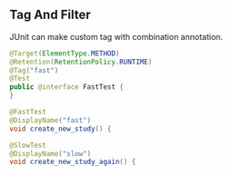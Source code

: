 ## Tag And Filter

JUnit can make custom tag with combination annotation.

~~~Java
@Target(ElementType.METHOD)
@Retention(RetentionPolicy.RUNTIME)
@Tag("fast")
@Test
public @interface FastTest {
}
~~~

~~~Java
@FastTest
@DisplayName("fast")
void create_new_study() {

@SlowTest
@DisplayName("slow")
void create_new_study_again() {
~~~